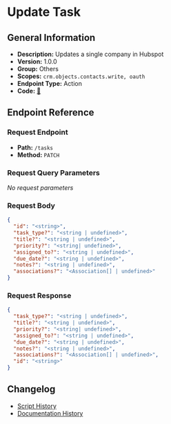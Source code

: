 # Update Task

## General Information

- **Description:** Updates a single company in Hubspot
- **Version:** 1.0.0
- **Group:** Others
- **Scopes:** `crm.objects.contacts.write, oauth`
- **Endpoint Type:** Action
- **Code:** [🔗](https://github.com/NangoHQ/integration-templates/tree/main/integrations/hubspot/actions/update-task.ts)


## Endpoint Reference

### Request Endpoint

- **Path:** `/tasks`
- **Method:** `PATCH`

### Request Query Parameters

_No request parameters_

### Request Body

```json
{
  "id": "<string>",
  "task_type?": "<string | undefined>",
  "title?": "<string | undefined>",
  "priority?": "<string| undefined>",
  "assigned_to?": "<string | undefined>",
  "due_date?": "<string | undefined>",
  "notes?": "<string | undefined>",
  "associations?": "<Association[] | undefined>"
}
```

### Request Response

```json
{
  "task_type?": "<string | undefined>",
  "title?": "<string | undefined>",
  "priority?": "<string| undefined>",
  "assigned_to?": "<string | undefined>",
  "due_date?": "<string | undefined>",
  "notes?": "<string | undefined>",
  "associations?": "<Association[] | undefined>",
  "id": "<string>"
}
```

## Changelog

- [Script History](https://github.com/NangoHQ/integration-templates/commits/main/integrations/hubspot/actions/update-task.ts)
- [Documentation History](https://github.com/NangoHQ/integration-templates/commits/main/integrations/hubspot/actions/update-task.md)

<!-- END  GENERATED CONTENT -->

